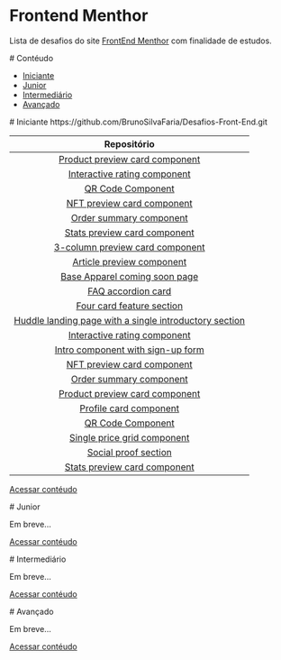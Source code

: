 
# Frontend Menthor

Lista de desafios do site [FrontEnd Menthor](https://www.frontendmentor.io/) com finalidade de estudos.


<a name="contéudo"> 
# Contéudo
</a>


- [Iniciante](#iniciante)
- [Junior](#junior)
- [Intermediário](#intermediário)
- [Avançado](#avançado)


<a name="iniciante"> 
# Iniciante 
</a>
https://github.com/BrunoSilvaFaria/Desafios-Front-End.git
<!-- https://github.com/BrunoSilvaFaria/Desafios-Front-End/tree/main/FrontEndMenthor/Newbie/ -->

|  Repositório   |
|:--------------:|
|[Product preview card component](https://github.com/BrunoSilvaFaria/Desafios-Front-End/tree/main/FrontEndMenthor/Newbie/product-preview-card-component) |
| [Interactive rating component](https://github.com/BrunoSilvaFaria/Desafios-Front-End/tree/main/FrontEndMenthor/Newbie/interactive-rating-component)|
| [QR Code Component](https://github.com/BrunoSilvaFaria/Desafios-Front-End/tree/main/FrontEndMenthor/Newbie/qr-code-component) |
| [NFT preview card component](https://github.com/BrunoSilvaFaria/Desafios-Front-End/tree/main/FrontEndMenthor/Newbie/nft-preview-card-component)|
| [Order summary component](https://github.com/BrunoSilvaFaria/Desafios-Front-End/tree/main/FrontEndMenthor/Newbie/order-summary-component-)  |
| [Stats preview card component](https://github.com/BrunoSilvaFaria/Desafios-Front-End/tree/main/FrontEndMenthor/Newbie/stats-preview-card-component)|
| [3-column preview card component](https://github.com/BrunoSilvaFaria/Desafios-Front-End/tree/main/FrontEndMenthor/Newbie/3-column-preview-card-component) |
| [Article preview component](https://github.com/BrunoSilvaFaria/Desafios-Front-End/tree/main/FrontEndMenthor/Newbie/article-preview-component-master)|
| [Base Apparel coming soon page](https://github.com/BrunoSilvaFaria/Desafios-Front-End/tree/main/FrontEndMenthor/Newbie/base-apparel-coming-soon-master) |
| [FAQ accordion card](https://github.com/BrunoSilvaFaria/Desafios-Front-End/tree/main/FrontEndMenthor/Newbie/faq-accordion-card)|
| [Four card feature section](https://github.com/BrunoSilvaFaria/Desafios-Front-End/tree/main/FrontEndMenthor/Newbie/four-card-feature-section-master)|
| [Huddle landing page with a single introductory section](https://github.com/BrunoSilvaFaria/Desafios-Front-End/tree/main/FrontEndMenthor/Newbie/huddle-landing-page-with-single-introductory-section-master) |
| [Interactive rating component](https://github.com/BrunoSilvaFaria/Desafios-Front-End/tree/main/FrontEndMenthor/Newbie/interactive-rating-component-main)|
| [Intro component with sign-up form](https://github.com/BrunoSilvaFaria/Desafios-Front-End/tree/main/FrontEndMenthor/Newbie/intro-component-with-signup-form-master) |
| [NFT preview card component](https://github.com/BrunoSilvaFaria/Desafios-Front-End/tree/main/FrontEndMenthor/Newbie/nft-preview-card-component-main)|
| [Order summary component](https://github.com/BrunoSilvaFaria/Desafios-Front-End/tree/main/FrontEndMenthor/Newbie/order-summary-component-)  |
|[Product preview card component](https://github.com/BrunoSilvaFaria/Desafios-Front-End/tree/main/FrontEndMenthor/Newbie/product-preview-card-component) |
| [Profile card component](https://github.com/BrunoSilvaFaria/Desafios-Front-End/tree/main/FrontEndMenthor/Newbie/profile-card-component-) |
| [QR Code Component](https://github.com/BrunoSilvaFaria/Desafios-Front-End/tree/main/FrontEndMenthor/Newbie/qr-code-component-main) |
| [Single price grid component](https://github.com/BrunoSilvaFaria/Desafios-Front-End/tree/main/FrontEndMenthor/Newbie/single-price-component-master) |
| [Social proof section](https://github.com/BrunoSilvaFaria/Desafios-Front-End/tree/main/FrontEndMenthor/Newbie/social-proof-section-master) |
| [Stats preview card component](https://github.com/BrunoSilvaFaria/Desafios-Front-End/tree/main/FrontEndMenthor/Newbie/stats-preview-card-component)|



[Acessar contéudo](#contéudo)

<a name="junior"> 
# Junior
</a>

Em breve...


[Acessar contéudo](#contéudo)

<a name="intermediário"> 
# Intermediário
</a>

Em breve...

[Acessar contéudo](#contéudo)

<a name="avançado"> 
# Avançado
</a>

Em breve...

[Acessar contéudo](#contéudo)

